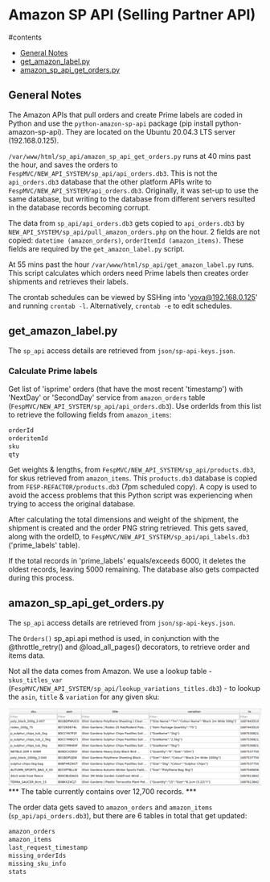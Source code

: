 # Amazon SP API (Selling Partner API)

#contents
* [General Notes](#general-notes)
* [get_amazon_label.py](#get_amazon_labelpy)
* [amazon_sp_api_get_orders.py](#amazon_sp_api_get_orderspy)


## General Notes

The Amazon APIs that pull orders and create Prime labels are coded in Python and use the `python-amazon-sp-api` package (pip install python-amazon-sp-api). They are located on the Ubuntu 20.04.3 LTS server (192.168.0.125).

`/var/www/html/sp_api/amazon_sp_api_get_orders.py` runs at 40 mins past the hour, and saves the orders to `FespMVC/NEW_API_SYSTEM/sp_api/api_orders.db3`. This is not the `api_orders.db3` database that the other platform APIs write to `FespMVC/NEW_API_SYSTEM/api_orders.db3`. Originally, it was set-up to use the same database, but writing to the database from different servers resulted in the database records becoming corrupt.

The data from `sp_api/api_orders.db3` gets copied to `api_orders.db3` by `NEW_API_SYSTEM/sp_api/pull_amazon_orders.php` on the hour. 2 fields are not copied: `datetime (amazon_orders)`, `orderItemId (amazon_items)`. These fields are required by the `get_amazon_label.py` script.

At 55 mins past the hour `/var/www/html/sp_api/get_amazon_label.py` runs. This script calculates which orders need Prime labels then creates order shipments and retrieves their labels.

The crontab schedules can be viewed by SSHing into 'vova@192.168.0.125' and running `crontab -l`. Alternatively, `crontab -e` to edit schedules.

## get_amazon_label.py

The `sp_api` access details are retrieved from `json/sp-api-keys.json`.

### Calculate Prime labels
Get list of 'isprime' orders (that have the most recent 'timestamp') with 'NextDay' or 'SecondDay' service from `amazon_orders` table (`FespMVC/NEW_API_SYSTEM/sp_api/api_orders.db3`). Use orderIds from this list to retrieve the following fields from `amazon_items`:
```
orderId
orderitemId
sku
qty
```

Get weights & lengths, from `FespMVC/NEW_API_SYSTEM/sp_api/products.db3`, for skus retrieved from `amazon_items`. This `products.db3` database is copied from `FESP-REFACTOR/products.db3` (7pm scheduled copy). A copy is used to avoid the access problems that this Python script was experiencing when trying to access the original database.

After calculating the total dimensions and weight of the shipment, the shipment is created and the order PNG string retrieved. This gets saved, along with the ordeID, to `FespMVC/NEW_API_SYSTEM/sp_api/api_labels.db3` ('prime_labels' table).

If the total records in 'prime_labels' equals/exceeds 6000, it deletes the oldest records, leaving 5000 remaining. The database also gets compacted during this process.


## amazon_sp_api_get_orders.py

The `sp_api` access details are retrieved from `json/sp-api-keys.json`.

The `Orders()` sp_api.api method is used, in conjunction with the @throttle_retry()
and @load_all_pages() decorators, to retrieve order and items data.

Not all the data comes from Amazon. We use a lookup table - `skus_titles_var` (`FespMVC/NEW_API_SYSTEM/sp_api/lookup_variations_titles.db3`) - to lookup the `asin`, `title` & `variation` for any given sku:

![Image of lookup table](img/lookup_variations_titles.png)
*** The table currently contains over 12,700 records. ***


The order data gets saved to `amazon_orders` and `amazon_items` (`sp_api/api_orders.db3`), but there are 6 tables in total that get updated:
```
amazon_orders
amazon_items
last_request_timestamp
missing_orderIds
missing_sku_info
stats
```
